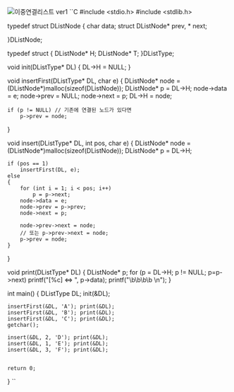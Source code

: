 ![이중연결리스트 ver1](https://user-images.githubusercontent.com/81175672/162357166-bb2cd156-6f62-485d-bd0c-f0b48ed750e4.JPG)
``C
#include <stdio.h>
#include <stdlib.h>

typedef struct DListNode
{
	char data;
	struct DListNode* prev, * next;

}DListNode;

typedef struct
{
	DListNode* H;
	DListNode* T;
}DListType;

void init(DListType* DL)
{
	DL->H = NULL;
}

void insertFirst(DListType* DL, char e)
{
	DListNode* node = (DListNode*)malloc(sizeof(DListNode));
	DListNode* p = DL->H;
	node->data = e;
	node->prev = NULL;
	node->next = p;
	DL->H = node;

	if (p != NULL) // 기존에 연결된 노드가 있다면
		p->prev = node;

}

void insert(DListType* DL, int pos, char e)
{
	DListNode* node = (DListNode*)malloc(sizeof(DListNode));
	DListNode* p = DL->H;

	if (pos == 1)
		insertFirst(DL, e);
	else
	{
		for (int i = 1; i < pos; i++)
			p = p->next;
		node->data = e;
		node->prev = p->prev;
		node->next = p;

		node->prev->next = node;
		// 또는 p->prev->next = node;
		p->prev = node;
	}
}

void print(DListType* DL)
{
	DListNode* p;
	for (p = DL->H; p != NULL; p=p->next)
		printf("[%c] <=> ", p->data);
	printf("\b\b\b\b	\n");
}

int main()
{
	DListType DL;
	init(&DL);

	insertFirst(&DL, 'A'); print(&DL);
	insertFirst(&DL, 'B'); print(&DL);
	insertFirst(&DL, 'C'); print(&DL);
	getchar();

	insert(&DL, 2, 'D'); print(&DL);
	insert(&DL, 1, 'E'); print(&DL);
	insert(&DL, 3, 'F'); print(&DL);


	return 0;
}
``
